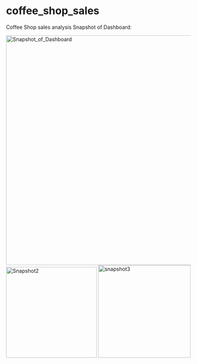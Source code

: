 # coffee_shop_sales
Coffee Shop sales analysis
Snapshot of Dashboard:

<img width="625" alt="Snapshot_of_Dashboard" src="https://github.com/user-attachments/assets/4ba582f0-70ff-4c7c-8632-cd39215d5f83">


<img width="247" alt="Snapshot2" src="https://github.com/user-attachments/assets/da93526d-561b-442e-bf3b-1f7d795bb849">
<img width="252" alt="snapshot3" src="https://github.com/user-attachments/assets/b8520479-5c89-4a60-8101-cdf60c26248e">
